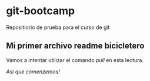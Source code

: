 # git-bootcamp
Repositiorio de prueba para el curso de git
## Mi primer archivo readme bicicletero
Vamos a intentar utilizar el comando *pull* en esta lectura.

*Así que comenzemos!*
